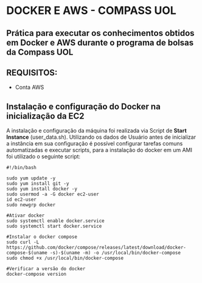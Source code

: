 # DOCKER E AWS - COMPASS UOL
## Prática para executar os conhecimentos obtidos em Docker e AWS durante o programa de bolsas da Compass UOL
## REQUISITOS:
* Conta AWS

## Instalação e configuração do Docker na inicialização da EC2
A instalação e configuração da máquina foi realizada via Script de <b>Start Instance</b> (user_data.sh). Utilizando os dados de Usuário antes de inicializar a instância em sua configuração é possível 
configurar tarefas comuns automatizadas e executar scripts, para a instalação do docker em um AMI foi utilizado o seguinte script:

```
#!/bin/bash

sudo yum update -y
sudo yum install git -y
sudo yum install docker -y
sudo usermod -a -G docker ec2-user
id ec2-user
sudo newgrp docker

#Ativar docker
sudo systemctl enable docker.service
sudo systemctl start docker.service

#Instalar o docker compose
sudo curl -L https://github.com/docker/compose/releases/latest/download/docker-compose-$(uname -s)-$(uname -m) -o /usr/local/bin/docker-compose
sudo chmod +x /usr/local/bin/docker-compose

#Verificar a versão do docker
docker-compose version
```


